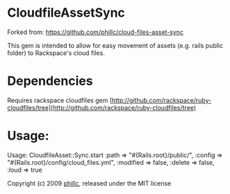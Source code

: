 CloudfileAssetSync
==================
Forked from: https://github.com/phillc/cloud-files-asset-sync

This gem is intended to allow for easy movement of assets (e.g. rails public folder) to Rackspace's cloud files.

Dependencies
==================

Requires rackspace cloudfiles gem
[http://github.com/rackspace/ruby-cloudfiles/tree](http://github.com/rackspace/ruby-cloudfiles/tree)

Usage:
==================
    
Usage:
    CloudfileAsset::Sync.start :path => "#{Rails.root}/public/", :config => "#{Rails.root}/config/cloud_files.yml", :modified => false, :delete => false, :loud => true

Copyright (c) 2009 [phillc](http://kapsh.com), released under the MIT license
